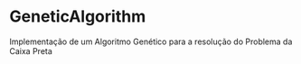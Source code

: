 # GeneticAlgorithm
Implementação de um Algoritmo Genético para a resolução do Problema da Caixa Preta
